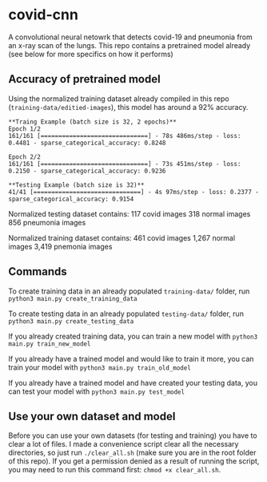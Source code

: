 # covid-cnn

A convolutional neural netowrk that detects covid-19 and pneumonia from an x-ray scan of the lungs. This repo contains a pretrained model already (see below for more specifics on how it performs)

## Accuracy of pretrained model

Using the normalized training dataset already compiled in this repo (`training-data/editied-images`), this model has around a 92% accuracy.

```
**Traing Example (batch size is 32, 2 epochs)**
Epoch 1/2
161/161 [==============================] - 78s 486ms/step - loss: 0.4481 - sparse_categorical_accuracy: 0.8248

Epoch 2/2
161/161 [==============================] - 73s 451ms/step - loss: 0.2150 - sparse_categorical_accuracy: 0.9236

**Testing Example (batch size is 32)** 
41/41 [==============================] - 4s 97ms/step - loss: 0.2377 - sparse_categorical_accuracy: 0.9154
```

Normalized testing dataset contains:
117 covid images
318 normal images
856 pneumonia images


Normalized training dataset contains:
461 covid images
1,267 normal images
3,419 pnemonia images

## Commands

To create training data in an already populated `training-data/` folder, run
`python3 main.py create_training_data`

To create testing data in an already populated `testing-data/` folder, run
`python3 main.py create_testing_data`

If you already created training data, you can train a new model with
`python3 main.py train_new_model`

If you already have a trained model and would like to train it more, you can train your model with
`python3 main.py train_old_model`

If you already have a trained model and have created your testing data, you can test your model with
`python3 main.py test_model`

## Use your own dataset and model
Before you can use your own datasets (for testing and training) you have to clear a lot of files. I made a convenience script clear all the necessary directories, so just run `./clear_all.sh` (make sure you are in the root folder of this repo). If you get a permission denied as a result of running the script, you may need to run this command first: `chmod +x clear_all.sh`.



